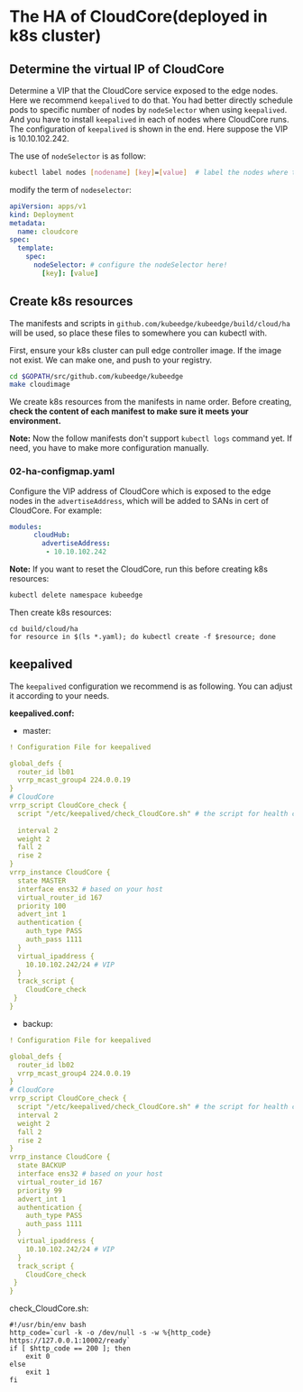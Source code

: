 # The HA of CloudCore(deployed in k8s cluster)

## Determine the virtual IP of CloudCore

Determine a VIP that the CloudCore service exposed to the edge nodes. Here we recommend `keepalived` to do that. You had better directly schedule pods to specific number of nodes by `nodeSelector` when using  `keepalived`. And you have  to install `keepalived` in each of nodes where CloudCore runs. The configuration of `keepalived` is shown in the end. Here suppose the VIP is 10.10.102.242.

The use of `nodeSelector` is as follow:

```bash
kubectl label nodes [nodename] [key]=[value]  # label the nodes where the cloudcore will run 
```

modify the term of `nodeselector`:

```yaml
apiVersion: apps/v1
kind: Deployment
metadata:
  name: cloudcore
spec:
  template:
    spec:
      nodeSelector: # configure the nodeSelector here!
        [key]: [value] 
```

## Create k8s resources

The manifests and scripts in `github.com/kubeedge/kubeedge/build/cloud/ha` will be used, so place these files to somewhere you can kubectl with.

First, ensure your k8s cluster can pull edge controller image. If the image not exist. We can make one, and push to your registry.

```bash
cd $GOPATH/src/github.com/kubeedge/kubeedge
make cloudimage
```

We create k8s resources from the manifests in name order. Before creating, **check the content of each manifest to make sure it meets your environment.** 

**Note:** Now the follow manifests don't support `kubectl logs` command yet. If need, you have to make more configuration manually.

### 02-ha-configmap.yaml

Configure the VIP address of CloudCore which is exposed to the edge nodes in the `advertiseAddress`, which will be added to SANs in cert of CloudCore. For example:

```yaml
modules:
      cloudHub:
        advertiseAddress:
         - 10.10.102.242
```

**Note:** If you want to reset the CloudCore, run this before creating k8s resources:

```bash
kubectl delete namespace kubeedge
```

Then create k8s resources:

```shell
cd build/cloud/ha
for resource in $(ls *.yaml); do kubectl create -f $resource; done
```

## keepalived

The `keepalived` configuration we recommend is as following. You can adjust it according to your needs.

**keepalived.conf:**

- master:

```yaml
! Configuration File for keepalived

global_defs {
  router_id lb01
  vrrp_mcast_group4 224.0.0.19
}
# CloudCore
vrrp_script CloudCore_check {
  script "/etc/keepalived/check_CloudCore.sh" # the script for health check
  
  interval 2
  weight 2
  fall 2
  rise 2
}
vrrp_instance CloudCore {
  state MASTER
  interface ens32 # based on your host
  virtual_router_id 167
  priority 100
  advert_int 1
  authentication {
    auth_type PASS
    auth_pass 1111
  }
  virtual_ipaddress {
    10.10.102.242/24 # VIP
  }
  track_script {
    CloudCore_check
 }
}
```

- backup:

```yaml
! Configuration File for keepalived

global_defs {
  router_id lb02
  vrrp_mcast_group4 224.0.0.19
}
# CloudCore
vrrp_script CloudCore_check {
  script "/etc/keepalived/check_CloudCore.sh" # the script for health check
  interval 2
  weight 2
  fall 2
  rise 2
}
vrrp_instance CloudCore {
  state BACKUP
  interface ens32 # based on your host
  virtual_router_id 167
  priority 99
  advert_int 1
  authentication {
    auth_type PASS
    auth_pass 1111
  }
  virtual_ipaddress {
    10.10.102.242/24 # VIP
  }
  track_script {
    CloudCore_check
 }
}
```

check_CloudCore.sh:

```shell
#!/usr/bin/env bash
http_code=`curl -k -o /dev/null -s -w %{http_code} https://127.0.0.1:10002/ready`
if [ $http_code == 200 ]; then
    exit 0
else
    exit 1
fi

```

